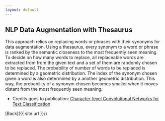 ```yaml
---
layout: default
---
```


## NLP Data Augmentation with Thesaurus

This approach relies on replacing words or phrases with their synonyms for data augmentation.
Using a thesaurus, every synonym to a word or phrase is ranked by the semantic closeness to the most
frequently seen meaning. To decide on how many words to replace, all replaceable words are extracted from
from the given text and a set of them are randomly chosen to be replaced. The probability of number
of words to be replaced is determined by a geometric distribution. The index of the synonym chosen 
given a word is also determined by a another geometric distribution. This way, the probability of a 
synonym chosen becomes smaller when it moves distant from the most frequently seen meaning.

* Credits goes to publication: [Character-level Convolutional Networks for Text
Classification](https://papers.nips.cc/paper/5782-character-level-convolutional-networks-for-text-classification.pdf)

[Back]({{ site.url }}/)
